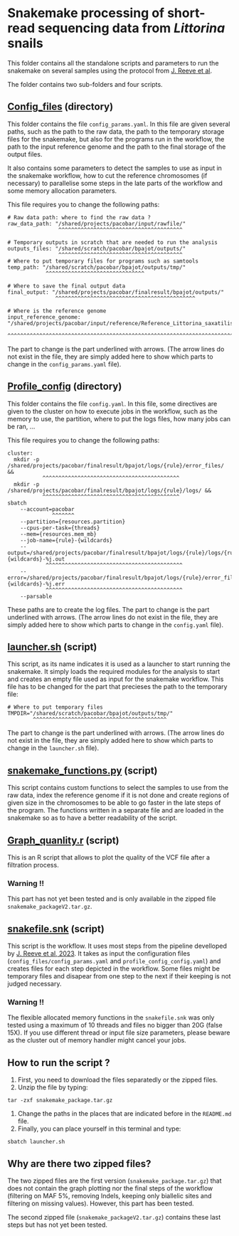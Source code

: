 # Snakemake processing of short-read sequencing data from *Littorina* snails

This folder contains all the standalone scripts and parameters to run the snakemake on several samples using the protocol from [J. Reeve et al](https://www.protocols.io/private/C9EE16909F3011EE839C0A58A9FEAC02). 


The folder contains two sub-folders and four scripts.

## [Config_files](./config_files/) (directory)

This folder contains the file `config_params.yaml`. In this file are given several paths, such as the path to the raw data, the path to the temporary storage files for the snakemake, but also for the programs run in the workflow, the path to the input reference genome and the path to the final storage of the output files.

It also contains some parameters to detect the samples to use as input in the snakemake workflow, how to cut the reference chromosomes (if necessary) to parallelise some steps in the late parts of the workflow and some memory allocation parameters.

This file requires you to change the following paths:
```
# Raw data path: where to find the raw data ?
raw_data_path: "/shared/projects/pacobar/input/rawfile/"
                ^^^^^^^^^^^^^^^^^^^^^^^^^^^^^^^^^^^^^^^

# Temporary outputs in scratch that are needed to run the analysis
outputs_files: "/shared/scratch/pacobar/bpajot/outputs/"
                ^^^^^^^^^^^^^^^^^^^^^^^^^^^^^^^^^^^^^^^
# Where to put temporary files for programs such as samtools
temp_path: "/shared/scratch/pacobar/bpajot/outputs/tmp/"
            ^^^^^^^^^^^^^^^^^^^^^^^^^^^^^^^

# Where to save the final output data
final_output: "/shared/projects/pacobar/finalresult/bpajot/outputs/"
               ^^^^^^^^^^^^^^^^^^^^^^^^^^^^^^^^^^^^^^^^^^^^

# Where is the reference genome
input_reference_genome: "/shared/projects/pacobar/input/reference/Reference_Littorina_saxatilis_reshape.fa"
                         ^^^^^^^^^^^^^^^^^^^^^^^^^^^^^^^^^^^^^^^^^^^^^^^^^^^^^^^^^^^^^^^^^^^^^^^^^^^^^^^^^
```
The part to change is the part underlined with arrows. (The arrow lines do not exist in the file, they are simply added here to show which parts to change in the `config_params.yaml` file).


## [Profile_config](./profile_config/) (directory)

This folder contains the file `config.yaml`. In this file, some directives are given to the cluster on how to execute jobs in the workflow, such as the memory to use, the partition, where to put the logs files, how many jobs can be ran, ...

This file requires you to change the following paths: 
```
cluster:
  mkdir -p /shared/projects/pacobar/finalresult/bpajot/logs/{rule}/error_files/ &&
           ^^^^^^^^^^^^^^^^^^^^^^^^^^^^^^^^^^^^^^^^^^^
  mkdir -p /shared/projects/pacobar/finalresult/bpajot/logs/{rule}/logs/ &&
           ^^^^^^^^^^^^^^^^^^^^^^^^^^^^^^^^^^^^^^^^^^^
sbatch
    --account=pacobar
              ^^^^^^^
    --partition={resources.partition}
    --cpus-per-task={threads}
    --mem={resources.mem_mb}
    --job-name={rule}-{wildcards}
    --output=/shared/projects/pacobar/finalresult/bpajot/logs/{rule}/logs/{rule}-{wildcards}-%j.out
            ^^^^^^^^^^^^^^^^^^^^^^^^^^^^^^^^^^^^^^^^^^^
    --error=/shared/projects/pacobar/finalresult/bpajot/logs/{rule}/error_files/{rule}-{wildcards}-%j.err
            ^^^^^^^^^^^^^^^^^^^^^^^^^^^^^^^^^^^^^^^^^^^
    --parsable
```
These paths are to create the log files. The part to change is the part underlined with arrows. (The arrow lines do not exist in the file, they are simply added here to show which parts to change in the `config.yaml` file).

## [launcher.sh](./launcher.sh) (script)

This script, as its name indicates it is used as a launcher to start running the snakemake. It simply loads the required modules for the analysis to start and creates an empty file used as input for the snakemake workflow.
This file has to be changed for the part that precieses the path to the temporary file:
```
# Where to put temporary files
TMPDIR="/shared/scratch/pacobar/bpajot/outputs/tmp/"
        ^^^^^^^^^^^^^^^^^^^^^^^^^^^^^^^^^^^^^^^^^^
```
The part to change is the part underlined with arrows. (The arrow lines do not exist in the file, they are simply added here to show which parts to change in the `launcher.sh` file).

## [snakemake_functions.py](./snakemake_functions.py) (script)

This script contains custom functions to select the samples to use from the raw data, index the reference genome if it is not done and create regions of given size in the chromosomes to be able to go faster in the late steps of the program. The functions written in a separate file and are loaded in the snakemake so as to have a better readability of the script.

## [Graph_quanlity.r](./Graph_quality.r) (script)

This is an R script that allows to plot the quality of the VCF file after a filtration process. 

### Warning !!

This part has not yet been tested and is only available in the zipped file `snakemake_packageV2.tar.gz`.

## [snakefile.snk](./snakefile.snk) (script)

This script is the workflow. It uses most steps from the pipeline develloped by [J. Reeve et al, 2023](https://www.protocols.io/private/C9EE16909F3011EE839C0A58A9FEAC02). It takes as input the configuration files (`config_files/config_params.yaml` and `profile_config_config.yaml`) and creates files for each step depicted in the workflow. Some files might be temporary files and disapear from one step to the next if their keeping is not judged necessary.

### Warning !!

The flexible allocated memory functions in the `snakefile.snk` was only tested using a maximum of 10 threads and files no bigger than 20G (false 15X). If you use different thread or input file size parameters, please beware as the cluster out of memory handler might cancel your jobs.

## How to run the script ?

1. First, you need to download the files separatedly or the zipped files.
1. Unzip the file by typing:
```
tar -zxf snakemake_package.tar.gz
```
1. Change the paths in the places that are indicated before in the `README.md` file.
1. Finally, you can place yourself in this terminal and type:
```
sbatch launcher.sh
```


## Why are there two zipped files?

The two zipped files are the first version (`snakemake_package.tar.gz`) that does not contain the graph plotting nor the final steps of the workflow (filtering on MAF 5%, removing Indels, keeping only biallelic sites and filtering on missing values). However, this part has been tested.

The second zipped file (`snakemake_packageV2.tar.gz`) contains these last steps but has not yet been tested.
